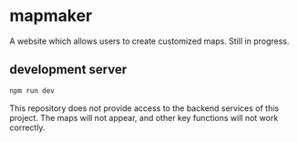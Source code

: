 # mapmaker

A website which allows users to create customized maps. Still in progress.

## development server

```bash
npm run dev
```

This repository does not provide access to the backend services of this project. The maps will not appear, and other key functions will not work correctly.
